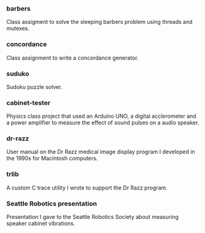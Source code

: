 ### barbers
Class assigment to solve the sleeping barbers problem using threads and mutexes.

### concordance
Class assignment to write a concordance generator.

### suduko
Sudoku puzzle solver.

### cabinet-tester
Physics class project that used an Arduino UNO, a digital acclerometer and a power amplifier to measure the effect 
of sound pulses on a audio speaker.

### dr-razz
User manual on the Dr Razz medical image display program I developed in the 1990s for Macintosh computers.

### trlib
A custom C trace utility I wrote to support the Dr Razz program.

### Seattle Robotics presentation
Presentation I gave to the Seattle Robotics Society about measuring speaker cabinet vibrations.
